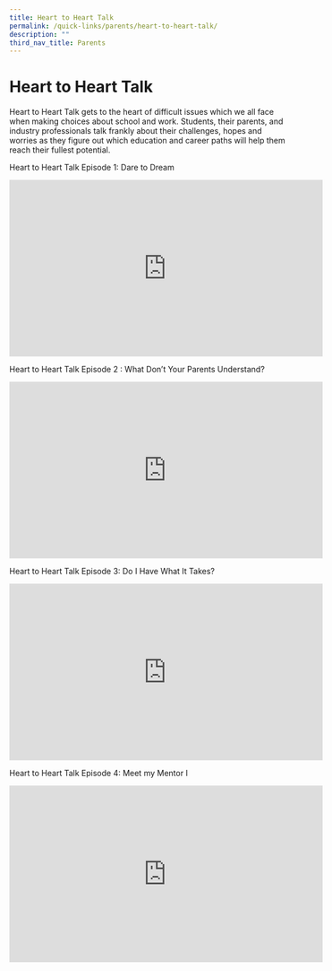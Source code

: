 ```yaml
---
title: Heart to Heart Talk
permalink: /quick-links/parents/heart-to-heart-talk/
description: ""
third_nav_title: Parents
---
```

# **Heart to Heart Talk**

Heart to Heart Talk gets to the heart of difficult issues which we all face when making choices about school and work. Students, their parents, and industry professionals talk frankly about their challenges, hopes and worries as they figure out which education and career paths will help them reach their fullest potential.





Heart to Heart Talk Episode 1: Dare to Dream

<iframe width="560" height="315" src="https://www.youtube.com/embed/oErCODtoqWI?start=1" title="YouTube video player" frameborder="0" allow="accelerometer; autoplay; clipboard-write; encrypted-media; gyroscope; picture-in-picture" allowfullscreen></iframe>



Heart to Heart Talk Episode 2 : What Don’t Your Parents Understand?

<iframe width="560" height="315" src="https://www.youtube.com/embed/tyReGYTqoDY" title="YouTube video player" frameborder="0" allow="accelerometer; autoplay; clipboard-write; encrypted-media; gyroscope; picture-in-picture" allowfullscreen></iframe>


Heart to Heart Talk Episode 3: Do I Have What It Takes?



<iframe width="560" height="315" src="https://www.youtube.com/embed/DzPygIE4kAM" title="YouTube video player" frameborder="0" allow="accelerometer; autoplay; clipboard-write; encrypted-media; gyroscope; picture-in-picture" allowfullscreen></iframe>



Heart to Heart Talk Episode 4: Meet my Mentor I



<iframe width="560" height="315" src="https://www.youtube.com/embed/scaNZhSGRo0" title="YouTube video player" frameborder="0" allow="accelerometer; autoplay; clipboard-write; encrypted-media; gyroscope; picture-in-picture" allowfullscreen></iframe>




